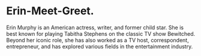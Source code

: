 # Erin-Meet-Greet.
Erin Murphy is an American actress, writer, and former child star. She is best known for playing Tabitha Stephens on the classic TV show Bewitched. Beyond her iconic role, she has also worked as a TV host, correspondent, entrepreneur, and has explored various fields in the entertainment industry.
